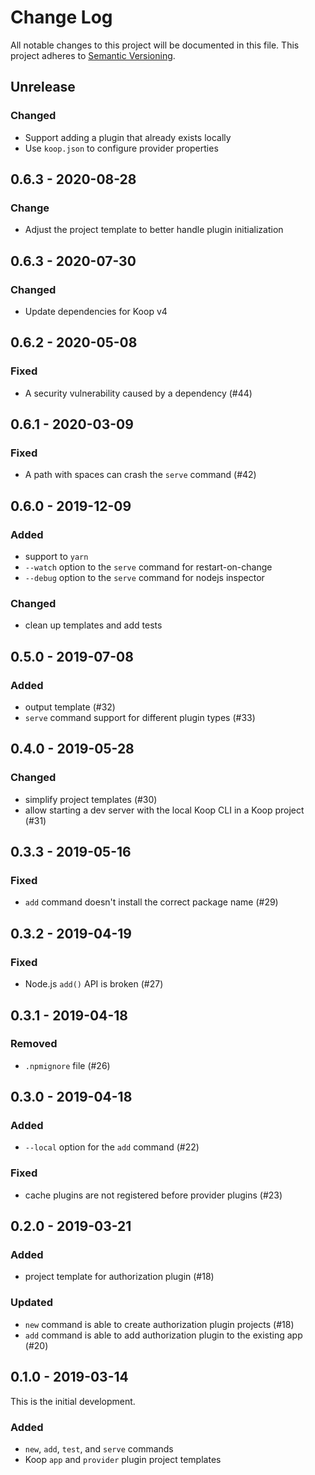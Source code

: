 # Change Log

All notable changes to this project will be documented in this file.
This project adheres to [Semantic Versioning](http://semver.org/).

## Unrelease
### Changed
* Support adding a plugin that already exists locally
* Use `koop.json` to configure provider properties

## 0.6.3 - 2020-08-28
### Change
* Adjust the project template to better handle plugin initialization

## 0.6.3 - 2020-07-30
### Changed
* Update dependencies for Koop v4

## 0.6.2 - 2020-05-08
### Fixed
* A security vulnerability caused by a dependency (#44)

## 0.6.1 - 2020-03-09
### Fixed
* A path with spaces can crash the `serve` command (#42)

## 0.6.0 - 2019-12-09

### Added
* support to `yarn`
* `--watch` option to the `serve` command for restart-on-change
* `--debug` option to the `serve` command for nodejs inspector

### Changed
* clean up templates and add tests

## 0.5.0 - 2019-07-08

### Added

* output template (#32)
* `serve` command support for different plugin types (#33)

## 0.4.0 - 2019-05-28

### Changed

* simplify project templates (#30)
* allow starting a dev server with the local Koop CLI in a Koop project (#31)

## 0.3.3 - 2019-05-16

### Fixed

* `add` command doesn't install the correct package name (#29)

## 0.3.2 - 2019-04-19

### Fixed

* Node.js `add()` API is broken (#27)

## 0.3.1 - 2019-04-18

### Removed

* `.npmignore` file (#26)

## 0.3.0 - 2019-04-18

### Added

* `--local` option for the `add` command (#22)

### Fixed

* cache plugins are not registered before provider plugins (#23)

## 0.2.0 - 2019-03-21

### Added

* project template for authorization plugin (#18)

### Updated

* `new` command is able to create authorization plugin projects (#18)
* `add` command is able to add authorization plugin to the existing app (#20)

## 0.1.0 - 2019-03-14

This is the initial development.

### Added
* `new`, `add`, `test`, and `serve` commands
* Koop `app` and `provider` plugin project templates
